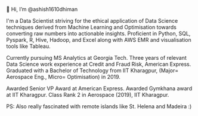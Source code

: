 👋 Hi, I’m @ashish1610dhiman

I'm a Data Scientist striving for the ethical application of Data Science techniques derived from Machine Learning and Optimisation towards converting raw numbers into actionable insights. Proficient in Python, SQL, Pyspark, R, Hive, Hadoop, and Excel along with AWS EMR and visualisation tools like Tableau.

Currently pursuing MS Analytics at Georgia Tech. Three years of relevant Data Science work experience at Credit and Fraud Risk, American Express. Graduated with a Bachelor of Technology from IIT Kharagpur, (Major= Aerospace Eng., Micro= Optimisation) in 2019.

Awarded Senior VP Award at American Express.
Awarded Gymkhana award at IIT Kharagpur.
Class Rank 2 in Aerospace (2019), IIT Kharagpur.

PS: Also really fascinated with remote islands like St. Helena and Madeira :)

<!---
ashish1610dhiman/ashish1610dhiman is a ✨ special ✨ repository because its `README.md` (this file) appears on your GitHub profile.
You can click the Preview link to take a look at your changes.
--->
